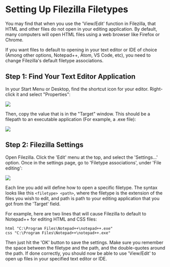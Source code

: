 # Setting Up Filezilla Filetypes
You may find that when you use the 'View/Edit' function in Filezilla, that HTML and other files do not open in your editing application. By default, many computers will open HTML files using a web browser like Firefox or Chrome.

If you want files to default to opening in your text editor or IDE of choice (Among other options, Notepad++, Atom, VS Code, etc), you need to change Filezilla's default filetype associations.

## Step 1: Find Your Text Editor Application

In your Start Menu or Desktop, find the shortcut icon for your editor. Right-click it and select "Properties":

<img src="https://i.imgur.com/zJUebDy.png">

Then, copy the value that is in the "Target" window. This should be a filepath to an executable application (For example, a .exe file):

<img src="https://i.imgur.com/287A7lO.png">

## Step 2: Filezilla Settings

Open Filezilla. Click the 'Edit' menu at the top, and select the 'Settings...' option. Once in the settings page, go to 'Filetype associations', under 'File editing':

<img src="https://i.imgur.com/nvwiAQq.png">

Each line you add will define how to open a specific filetype. The syntax looks like this ```<filetype> <path>```, where the filetype is the extension of the files you wish to edit, and path is path to your editing application that you got from the 'Target' field.

For example, here are two lines that will cause Filezilla to default to Notepad++ for editing HTML and CSS files:

```html "C:\Program Files\Notepad++\notepad++.exe"```<br>
```css "C:\Program Files\Notepad++\notepad++.exe"```

Then just hit the 'OK' button to save the settings. Make sure you remember the space between the filetype and the path, and the double-quotes around the path. If done correctly, you should now be able to use 'View/Edit' to open up files in your specified text editor or IDE.


